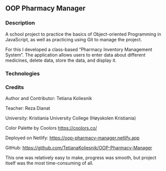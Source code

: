 ## OOP Pharmacy Manager

### Description
A school project to practice the basics of Object-oriented Programming in JavaScript, as well as practicing using Git to manage the project.

For this I developed a class-based “Pharmacy Inventory Management System”. The application allows users to enter data about different medicines, delete data, store the data, and display it.
### Technologies

### Credits
Author and Contributor: Tetiana Koliesnik

Teacher: Reza Dianat

University: Kristiania University College (Høyskolen Kristiania)

Color Palette by Coolors https://coolors.co/

Deployed on Netlify: https://oop-pharmacy-manager.netlify.app

GitHub: https://github.com/TetianaKoliesnik/OOP-Pharmacy-Manager


This one was relatively easy to make, progress was smooth, but project itself was the most time-consuming of all. 

